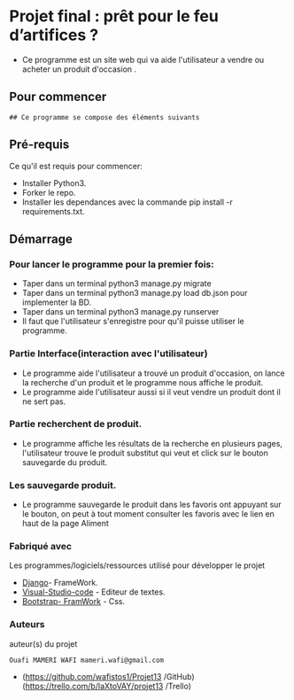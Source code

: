 #
# Projet final : prêt pour le feu d’artifices ?
- Ce programme est un site web qui va aide l'utilisateur a vendre ou acheter un produit d'occasion .


## Pour commencer

    ## Ce programme se compose des éléments suivants

## Pré-requis

Ce qu'il est requis pour commencer:

- Installer Python3.
- Forker le repo.
- Installer les dependances avec la commande pip install -r requirements.txt.

## Démarrage

### Pour lancer le programme pour la premier fois:

- Taper dans un terminal python3 manage.py migrate
- Taper dans un terminal python3 manage.py load db.json pour implementer la BD.
- Taper dans un terminal python3 manage.py runserver
- Il faut que l'utilisateur s'enregistre pour qu'il puisse utiliser le programme.

### Partie Interface(interaction avec l'utilisateur)

- Le programme aide l'utilisateur a trouvé un produit d'occasion, on lance la recherche d'un produit et le programme nous affiche le produit.
- Le programme aide l'utilisateur aussi si il veut vendre un produit dont il ne sert pas.

### Partie recherchent de produit.

- Le programme affiche les résultats de la recherche en plusieurs pages, l'utilisateur trouve le produit substitut qui veut et click sur le bouton sauvegarde du produit.

### Les sauvegarde produit.

- Le programme sauvegarde le produit dans les favoris ont appuyant sur le bouton, on peut à tout moment consulter les favoris avec le lien en haut de la page Aliment

### Fabriqué avec

Les programmes/logiciels/ressources utilisé pour développer le projet

* [Django](https://www.djangoproject.com)- FrameWork.
* [Visual-Studio-code](https://code.visualstudio.com) - Editeur de textes.
* [Bootstrap- FramWork]() - Css.

### Auteurs

auteur(s) du projet

    Ouafi MAMERI WAFI mameri.wafi@gmail.com

* (https://github.com/wafistos1/Projet13 /GitHub) (https://trello.com/b/laXtoVAY/projet13 /Trello)